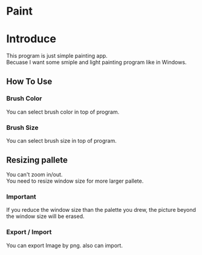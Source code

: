 # Paint

# Introduce
This program is just simple painting app.  
Becuase I want some smiple and light painting program like in Windows.

## How To Use
### Brush Color
You can select brush color in top of program.
### Brush Size
You can select brush size in top of program.

## Resizing pallete
You can't zoom in/out.  
You need to resize window size for more larger pallete.  

### Important
If you reduce the window size than the palette you drew, the picture beyond the window size will be erased.

### Export / Import
You can export Image by png. also can import.
